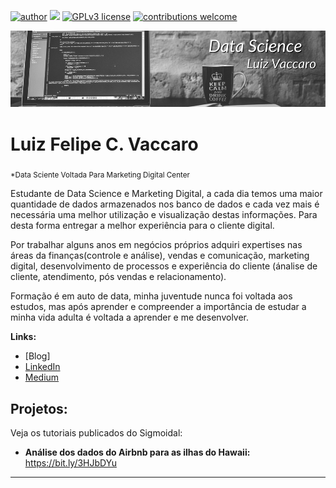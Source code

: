[![author](https://img.shields.io/badge/author-carlosfab-red.svg)](https://www.linkedin.com/in/carlosfab) [![](https://img.shields.io/badge/python-3.7+-blue.svg)](https://www.python.org/downloads/release/python-365/) [![GPLv3 license](https://img.shields.io/badge/License-GPLv3-blue.svg)](http://perso.crans.org/besson/LICENSE.html) [![contributions welcome](https://img.shields.io/badge/contributions-welcome-brightgreen.svg?style=flat)](https://github.com/carlosfab/data_science/issues)

<p align="center">
  <img src="Data Science.png" >
</p>

# Luiz Felipe C. Vaccaro
<sub>*Data Sciente Voltada Para Marketing Digital Center</sub>

Estudante de Data Science e Marketing Digital, a cada dia temos uma maior quantidade de dados armazenados nos banco de dados e cada vez mais é necessária uma melhor utilização e visualização destas informações. Para desta forma entregar a melhor experiência para o cliente digital. 

Por trabalhar alguns anos em negócios próprios adquiri expertises nas áreas da finanças(controle e análise), vendas e comunicação, marketing digital, desenvolvimento de processos e experiência do cliente (ánalise de cliente, atendimento, pós vendas e relacionamento). 

Formação é em auto de data, minha juventude nunca foi voltada aos estudos, mas após aprender e compreender a importância de estudar a minha vida adulta é voltada a aprender e me desenvolver.


**Links:**
* [Blog]
* [LinkedIn](https://www.linkedin.com/in/luiz-felipe-cougo-vaccaro-9b5790184/)
* [Medium](https://medium.com/@vaccaroluiz)


## Projetos:
Veja os tutoriais publicados do Sigmoidal:

* **Análise dos dados do Airbnb para as ilhas do Hawaii:** https://bit.ly/3HJbDYu

---




